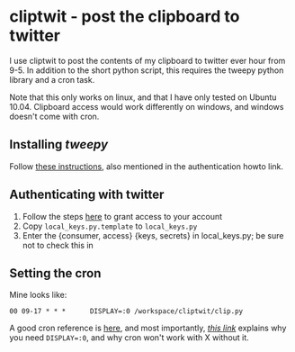 cliptwit - post the clipboard to twitter
========

I use cliptwit to post the contents of my clipboard to twitter ever hour from 9-5. In addition to the short python script, this requires the tweepy python library and a cron task.

Note that this only works on linux, and that I have only tested on Ubuntu 10.04. Clipboard access would work differently on windows, and windows doesn't come with cron.

Installing *tweepy*
-------------------

Follow [these instructions](https://github.com/joshthecoder/tweepy/blob/master/INSTALL), also mentioned in the authentication howto link.

Authenticating with twitter
---------------------------

1. Follow the steps [here](http://jeffmiller.github.com/2010/05/31/twitter-from-the-command-line-in-python-using-oauth) to grant access to your account
1. Copy `local_keys.py.template` to `local_keys.py`
1. Enter the {consumer, access} {keys, secrets} in local_keys.py; be sure not to check this in

Setting the cron
----------------

Mine looks like:

    00 09-17 * * *		DISPLAY=:0 /workspace/cliptwit/clip.py

A good cron reference is [here](http://www.thegeekstuff.com/2009/06/15-practical-crontab-examples/), and most importantly, *[this link](http://www.codecoffee.com/tipsforlinux/articles/23.html)* explains why you need `DISPLAY=:0`, and why cron won't work with X without it.
